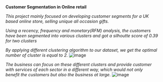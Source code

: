**Customer Segmentation in Online retail** 



*This project mainly focused on developing customer segments for a UK based online store, selling unique all occasion gifts.*

*Using a recency, frequency and monetary(RFM) analysis, the customers have been segmented into various clusters and got a silhoutte score of 0.39 for two clusters*

*By applying different clustering algorithm to our dataset, we get the optimal number of cluster is equal to 2.*
![image](https://github.com/Chandrika06/Hadoop-project/assets/115099376/43bd4220-6e30-44bf-9dd9-bceff007ba39)


*The business can focus on these different clusters and provide customer with services of each sector in a different way, which would not only benefit the customers but also the business at large.*
![image](https://github.com/Chandrika06/Hadoop-project/assets/115099376/2654d1dc-8509-451e-9470-d3198dc2f039)
